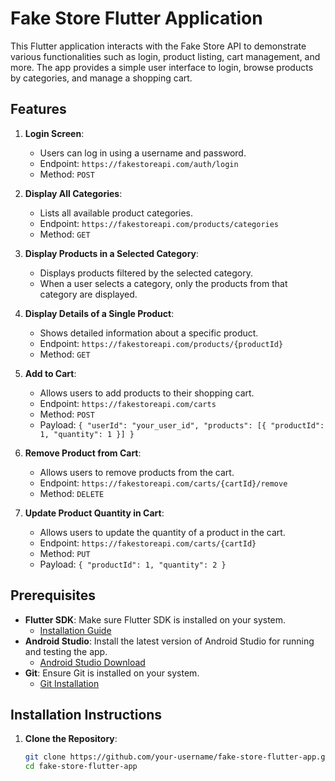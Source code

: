 # Fake Store Flutter Application

This Flutter application interacts with the Fake Store API to demonstrate various functionalities such as login, product listing, cart management, and more. The app provides a simple user interface to login, browse products by categories, and manage a shopping cart.

## Features

1. **Login Screen**:
   - Users can log in using a username and password.
   - Endpoint: `https://fakestoreapi.com/auth/login`
   - Method: `POST`

2. **Display All Categories**:
   - Lists all available product categories.
   - Endpoint: `https://fakestoreapi.com/products/categories`
   - Method: `GET`

3. **Display Products in a Selected Category**:
   - Displays products filtered by the selected category.
   - When a user selects a category, only the products from that category are displayed.

4. **Display Details of a Single Product**:
   - Shows detailed information about a specific product.
   - Endpoint: `https://fakestoreapi.com/products/{productId}`
   - Method: `GET`

5. **Add to Cart**:
   - Allows users to add products to their shopping cart.
   - Endpoint: `https://fakestoreapi.com/carts`
   - Method: `POST`
   - Payload: `{ "userId": "your_user_id", "products": [{ "productId": 1, "quantity": 1 }] }`

6. **Remove Product from Cart**:
   - Allows users to remove products from the cart.
   - Endpoint: `https://fakestoreapi.com/carts/{cartId}/remove`
   - Method: `DELETE`

7. **Update Product Quantity in Cart**:
   - Allows users to update the quantity of a product in the cart.
   - Endpoint: `https://fakestoreapi.com/carts/{cartId}`
   - Method: `PUT`
   - Payload: `{ "productId": 1, "quantity": 2 }`

## Prerequisites

- **Flutter SDK**: Make sure Flutter SDK is installed on your system.
  - [Installation Guide](https://flutter.dev/docs/get-started/install)
- **Android Studio**: Install the latest version of Android Studio for running and testing the app.
  - [Android Studio Download](https://developer.android.com/studio)
- **Git**: Ensure Git is installed on your system.
  - [Git Installation](https://git-scm.com/book/en/v2/Getting-Started-Installing-Git)

## Installation Instructions

1. **Clone the Repository**:
   ```bash
   git clone https://github.com/your-username/fake-store-flutter-app.git
   cd fake-store-flutter-app
